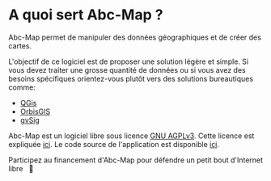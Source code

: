 <a name="features"></a>

# A quoi sert Abc-Map ?

Abc-Map permet de manipuler des données géographiques et de créer des cartes.

L'objectif de ce logiciel est de proposer une solution légère et simple. Si vous devez traiter une grosse
quantité de données ou si vous avez des besoins spécifiques orientez-vous plutôt vers des solutions bureautiques
comme:

- <a href="https://www.qgis.org/" target='_blank'>QGis</a>
- <a href="http://orbisgis.org/" target='_blank'>OrbisGIS</a>
- <a href="http://www.gvsig.com" target='_blank'>gvSig</a>

Abc-Map est un logiciel libre sous licence <a target='_blank' href='https://www.gnu.org/licenses/agpl-3.0.html'>GNU AGPLv3</a>. Cette licence est expliquée <a target='_blank' href='https://www.gnu.org/licenses/quick-guide-gplv3.fr.html'>ici</a>. Le code source de l'application est disponible <a target='_blank' href='https://gitlab.com/abc-map/abc-map-2_private'>ici</a>.

Participez au financement d&apos;Abc-Map pour défendre un petit bout d'Internet libre &nbsp;&nbsp;💌
